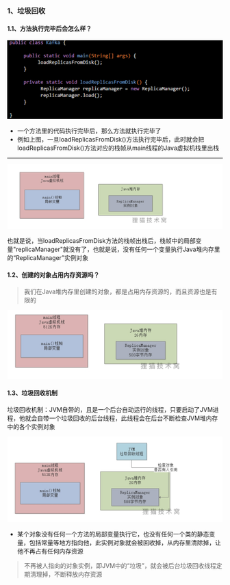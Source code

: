 ### 1、垃圾回收

#### 1.1、方法执行完毕后会怎么样？

![1609763768235](../../../image/1609763768235.png)

- 一个方法里的代码执行完毕后，那么方法就执行完毕了
- 例如上图，一旦loadReplicasFromDisk()方法执行完毕后，此时就会把loadReplicasFromDisk()方法对应的栈帧从main线程的Java虚拟机栈里出栈

---

![1609763914623](../../../image/1609763914623.png)

也就是说，当loadReplicasFromDisk方法的栈帧出栈后，栈帧中的局部变量"replicaManager"就没有了，也就是说，没有任何一个变量执行Java堆内存里的“ReplicaManager”实例对象

#### 1.2、创建的对象占用内存资源吗？

> 我们在Java堆内存里创建的对象，都是占用内存资源的，而且资源也是有限的

![1609764127402](../../../image/1609764127402.png)

#### 1.3、垃圾回收机制

垃圾回收机制：JVM自带的，且是一个后台自动运行的线程，只要启动了JVM进程，他就会自带一个垃圾回收的后台线程，此线程会在后台不断检查JVM堆内存中的各个实例对象

![1609764223996](../../../image/1609764223996.png)

- 某个对象没有任何一个方法的局部变量执行它，也没有任何一个类的静态变量，包括常量等地方指向他，此实例对象就会被回收掉，从内存里清除掉，让他不再占有任何内存资源

> 不再被人指向的对象实例，即JVM中的“垃圾”，就会被后台垃圾回收线程定期清理掉，不断释放内存资源